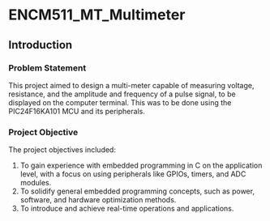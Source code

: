 # ENCM511_MT_Multimeter

## Introduction

### Problem Statement

This project aimed to design a multi-meter capable of measuring voltage, resistance, and the amplitude and frequency of a pulse signal, to be displayed on the computer terminal. This was to be done using the PIC24F16KA101 MCU and its peripherals.

### Project Objective

The project objectives included:

1.	To gain experience with embedded programming in C on the application level, with a focus on using peripherals like GPIOs, timers, and ADC modules.
2.	To solidify general embedded programming concepts, such as power, software, and hardware optimization methods.
3.	To introduce and achieve real-time operations and applications.

